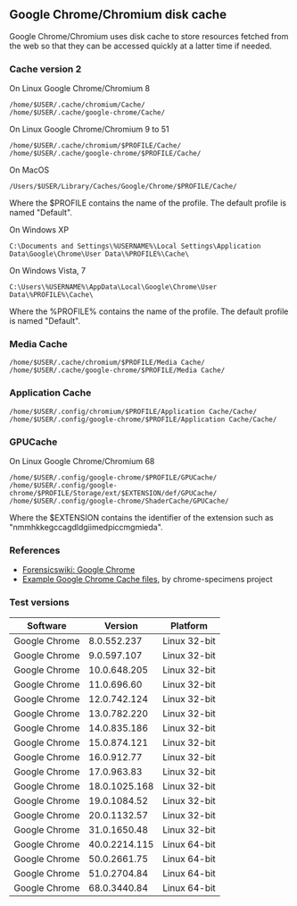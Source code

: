## Google Chrome/Chromium disk cache

Google Chrome/Chromium uses disk cache to store resources fetched from the web
so that they can be accessed quickly at a latter time if needed.

### Cache version 2

On Linux Google Chrome/Chromium 8
```
/home/$USER/.cache/chromium/Cache/
/home/$USER/.cache/google-chrome/Cache/
```

On Linux Google Chrome/Chromium 9 to 51
```
/home/$USER/.cache/chromium/$PROFILE/Cache/
/home/$USER/.cache/google-chrome/$PROFILE/Cache/
```

On MacOS
```
/Users/$USER/Library/Caches/Google/Chrome/$PROFILE/Cache/
```

Where the $PROFILE contains the name of the profile. The default profile is
named "Default".

On Windows XP
```
C:\Documents and Settings\%USERNAME%\Local Settings\Application Data\Google\Chrome\User Data\%PROFILE%\Cache\
```

On Windows Vista, 7
```
C:\Users\%USERNAME%\AppData\Local\Google\Chrome\User Data\%PROFILE%\Cache\
```

Where the %PROFILE% contains the name of the profile. The default profile is
named "Default".

### Media Cache

```
/home/$USER/.cache/chromium/$PROFILE/Media Cache/
/home/$USER/.cache/google-chrome/$PROFILE/Media Cache/
```

### Application Cache

```
/home/$USER/.config/chromium/$PROFILE/Application Cache/Cache/
/home/$USER/.config/google-chrome/$PROFILE/Application Cache/Cache/
```

### GPUCache

On Linux Google Chrome/Chromium 68
```
/home/$USER/.config/google-chrome/$PROFILE/GPUCache/
/home/$USER/.config/google-chrome/$PROFILE/Storage/ext/$EXTENSION/def/GPUCache/
/home/$USER/.config/google-chrome/ShaderCache/GPUCache/
```

Where the $EXTENSION contains the identifier of the extension such as
"nmmhkkegccagdldgiimedpiccmgmieda".

### References

* [Forensicswiki: Google Chrome](https://forensicswiki.xyz/wiki/index.php?title=Google_Chrome)
* [Example Google Chrome Cache files](https://github.com/dfirlabs/chrome-specimens/tree/master/specimens), by chrome-specimens project

### Test versions

Software | Version | Platform
-- | -- | --
Google Chrome | 8.0.552.237 | Linux 32-bit
Google Chrome | 9.0.597.107 | Linux 32-bit
Google Chrome | 10.0.648.205 | Linux 32-bit
Google Chrome | 11.0.696.60 | Linux 32-bit
Google Chrome | 12.0.742.124 | Linux 32-bit
Google Chrome | 13.0.782.220 | Linux 32-bit
Google Chrome | 14.0.835.186 | Linux 32-bit
Google Chrome | 15.0.874.121 | Linux 32-bit
Google Chrome | 16.0.912.77 | Linux 32-bit
Google Chrome | 17.0.963.83 | Linux 32-bit
Google Chrome | 18.0.1025.168 | Linux 32-bit
Google Chrome | 19.0.1084.52 | Linux 32-bit
Google Chrome | 20.0.1132.57 | Linux 32-bit
Google Chrome | 31.0.1650.48 | Linux 32-bit
Google Chrome | 40.0.2214.115 | Linux 64-bit
Google Chrome | 50.0.2661.75 | Linux 64-bit
Google Chrome | 51.0.2704.84 | Linux 64-bit
Google Chrome | 68.0.3440.84 | Linux 64-bit

